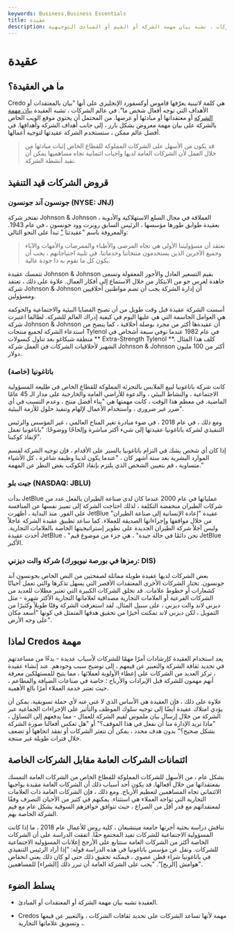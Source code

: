 ```yaml
---
keywords: Business,Business Essentials
title: عقيدة
description: العقيدة ، في عالم الشركات ، تشبه بيان مهمة الشركة أو القيم أو المبادئ التوجيهية.
---
```


# عقيدة
## ما هي العقيدة؟

Credo هي كلمة لاتينية يعرّفها قاموس أوكسفورد الإنجليزي على أنها "بيان بالمعتقدات أو الأهداف التي توجه أفعال شخص ما". في عالم الشركات ، تشبه العقيدة [بيان مهمة الشركة](/missionstatement) أو معتقداتها أو مبادئها أو غرضها. من المحتمل أن يحتوي موقع الويب الخاص بالشركة على بيان مهمة معروض بشكل بارز ، إلى جانب أهداف الشركة وأهدافها. في أفضل عالم ممكن ، ستستخدم الشركة عقيدتها لتوجيه أعمالها.

> قد يكون من الأسهل على الشركات المملوكة للقطاع الخاص إثبات مبادئها من خلال العمل لأن الشركات العامة لديها واجبات ائتمانية تجاه مساهميها يمكن أن تقيد أنشطة الشركة.

>

## قروض الشركات قيد التنفيذ

### جونسون آند جونسون (NYSE: JNJ)

تفتخر شركة Johnson & Johnson العملاقة في مجال السلع الاستهلاكية والأدوية ، بعقيدة طوابق طورها مؤسسها ، الرئيس السابق روبرت وود جونسون ، في عام 1943. والمعروفة باسم "عقيدتنا ["](/credo) تبدأ على النحو التالي:

>

> نعتقد أن مسؤوليتنا الأولى هي تجاه المرضى والأطباء والممرضات والأمهات والآباء وجميع الآخرين الذين يستخدمون منتجاتنا وخدماتنا. في تلبية احتياجاتهم ، يجب أن يكون كل ما نقوم به ذا جودة عالية.

>

تتمسك عقيدة Johnson & Johnson بقيم التسعير العادل والأجور المعقولة وتسعى جاهدة لغرس جو من الابتكار من خلال الاستماع إلى أفكار العمال. علاوة على ذلك ، تعتقد شركة Johnson & Johnson أن إدارة الشركة يجب أن تضم مواطنين أخلاقيين ومسؤولين.

أسست الشركة عقيدة قبل وقت طويل من أن تصبح القضايا البيئية والاجتماعية والحوكمة هي العوامل الحاسمة التي هي عليها اليوم في كيفية إدراك العالم للشركة. لطالما اعتبرت شركة Johnson & Johnson أن عقيدةها أكثر من مجرد بوصلة أخلاقية ، كما يتضح من استدعاء الشركة لجميع منتجات Tylenol في عام 1982 عندما توفي سبعة أشخاص في منطقة شيكاغو بعد تناول كبسولات ** Extra-Strength Tylenol **. كلف هذا المثال الشهير لأخلاقيات الشركات في العمل شركة Johnson & Johnson أكثر من 100 مليون دولار.

### باتاغونيا (خاصة)

كانت شركة باتاغونيا لبيع الملابس بالتجزئة المملوكة للقطاع الخاص في طليعة المسؤولية الاجتماعية ، والنشاط البيئي ، والدعوة للأراضي العامة والخارجية على مدار الـ 45 عامًا الماضية. في معظم هذا الوقت ، كانت مهمتها هي "بناء أفضل منتج ، وعدم التسبب في أي ضرر غير ضروري ، واستخدام الأعمال لإلهام وتنفيذ حلول للأزمة البيئية".

ومع ذلك ، في عام 2018 ، في ضوء مبادرة تغير المناخ العالمي ، غير المؤسس والرئيس التنفيذي لشركة باتاغونيا عقيدتها إلى شيء أكثر مباشرة وإلحاحًا ووضوحًا: "باتاغونيا تعمل لإنقاذ كوكبنا".

إذا كان أي شخص يشك في التزام باتاغونيا بالسير على الأقدام ، فإن توجيه الشركة لقسم الموارد البشرية بعد ستة أشهر كان ، "عندما يكون لدينا وظيفة شاغرة ، كل الأشياء متساوية ، قم بتعيين الشخص الذي يلتزم بإنقاذ الكوكب بغض النظر عن المهمة."

### جيت بلو (NASDAQ: JBLU)

بدأت JetBlue عملياتها في عام 2000 عندما كان لدى صناعة الطيران بالفعل عدد من شركات الطيران منخفضة التكلفة ، لذلك احتاجت الشركة إلى تمييز نفسها عن المنافسة على الفور. منذ البداية ، أظهرت JetBlue عقيدة "إعادة الإنسانية إلى صناعة الطيران" من خلال مواقفها وإجراءاتها الصديقة للعملاء. كما ساعد تطبيق عقيدة الشركة عاجلاً وليس آجلاً شركة الطيران الجديدة على تطوير إستراتيجيتها الخاصة بالعلامات التجارية. أحدث عقيدة JetBlue ، "نحن دائمًا في حالة جيدة" ، هي جزء من موضوع قيم JetBlue الأكبر.

### شركة والت ديزني (رمزها في بورصة نيويورك: DIS)

بعض الشركات لديها عقيدة طويلة مماثلة لصفحتين من النص الخاص بجونسون آند جونسون. تختار الشركات الأخرى المعتقدات الأقصر التي يسهل تذكرها والتي تعمل أحيانًا كشعارات أو خطوط علامات. قد تخلق الشركات الكبيرة التي تعتبر مظلات للعديد من الشركات الفرعية أو العلامات التجارية مصداقية لعلاماتها التجارية الأكثر شهرة - مثل ديزني لاند والت ديزني ، على سبيل المثال. لقد استغرقت الشركة وقتًا طويلاً وكثيرًا من التمويل ، لكن ديزني لاند تمكنت أخيرًا من تحقيق هدفها المتمثل في كونها "أسعد مكان على وجه الأرض".

## لماذا Credos مهمة

يعد استخدام العقيدة كإرشادات أمرًا مهمًا للشركات لأسباب عديدة - بدءًا من مساعدتهم في تحديد ثقافة الشركة والتعبير عن قيمهم ، إلى توضيح سبب وجودهم. عند إنشاء عقيدة ، تركز العديد من الشركات على إعطاء الأولوية لعملائها ، مما يتيح للمستهلكين معرفة أنهم مهمون للشركة قبل الإيرادات والأرباح ؛ خاصة في صناعات الضيافة والمطاعم ، حيث تعتبر خدمة العملاء أمرًا بالغ الأهمية.

علاوة على ذلك ، فإن العقيدة هي الأساس الذي لا غنى عنه لأي حملة تسويقية. يمكن أن يؤدي امتلاك عقيدة أيضًا إلى توجيه سلوك الموظف والتأثير على الإجراءات الجماعية عبر الشركة من خلال إرسال بيان ملموس لقيم الشركة للعمال - مما يدفعهم إلى التساؤل ، "ماذا تريد الإدارة منا أن نفعل في هذا الموقف؟" أو "هل تعكس أفعالنا صورة الشركة بشكل صحيح؟" بدون هدف محدد ، يمكن أن تتعثر الشركات أو تفقد اتجاهها أو تضعف خلال فترات طويلة غير منتجة.

## ائتمانات الشركات العامة مقابل الشركات الخاصة

بشكل عام ، من الأسهل للشركات المملوكة للقطاع الخاص من الشركات العامة التمسك بمعتقداتها من خلال أفعالها. قد يكون أحد أسباب ذلك أن الشركات العامة مقيدة بواجبها الائتماني تجاه المساهمين لتعظيم الأرباح. ومع ذلك ، فإن الشركات العامة ذات العلامات التجارية التي تواجه العملاء هي استثناء. يمكنهم في كثير من الأحيان التصرف وفقًا لمعتقداتهم مع قدر أقل من الصراع ، حيث تتوافق حوافزهم السوقية بشكل عام مع قيم الشركة الخاصة بهم.

تناقش دراسة بحثية أجرتها جامعة ميتشيغان ، كلية روس للأعمال عام 2018 ، ما إذا كانت المسؤولية الاجتماعية للشركات تفيد المجتمع حقًا. اتفقت الدراسة على أن الشركات الخاصة أكثر من الشركات العامة ستتابع على الأرجح إعلانات المسؤولية الاجتماعية للشركات. ونقل عن مؤسس باتاغونيا في هذه الدراسة قوله: "إذا أراد الرئيس التنفيذي في باتاغونيا شراء قطن عضوي ، فيمكنه تحقيق ذلك حتى لو كان ذلك يعني انخفاض هوامش [الربح]". "يجب على الشركة العامة أن تبرر ذلك [الشراء] للمساهمين".

## يسلط الضوء

- العقيدة تشبه بيان مهمة الشركة أو المعتقدات أو المبادئ.

- Credos مهمة لأنها تساعد الشركات على تحديد ثقافات الشركات ، والتعبير عن قيمها ، وتسويق علاماتها التجارية.

